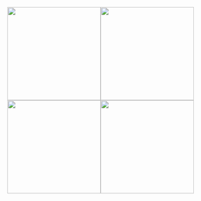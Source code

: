 <img src="https://media.giphy.com/media/xUA7bfDro97ipc4fu0/giphy.gif" width="213 px"><img src="https://media.giphy.com/media/xUA7bfDro97ipc4fu0/giphy.gif" width="213px"><img src="https://media.giphy.com/media/xUA7bfDro97ipc4fu0/giphy.gif" width="213px"><img src="https://media.giphy.com/media/xUA7bfDro97ipc4fu0/giphy.gif" width="213px">


<!--
**BenEmdon/BenEmdon** is a ✨ _special_ ✨ repository because its `README.md` (this file) appears on your GitHub profile.

Here are some ideas to get you started:

- 🔭 I’m currently working on ...
- 🌱 I’m currently learning ...
- 👯 I’m looking to collaborate on ...
- 🤔 I’m looking for help with ...
- 💬 Ask me about ...
- 📫 How to reach me: ...
- 😄 Pronouns: ...
- ⚡ Fun fact: ...
-->
